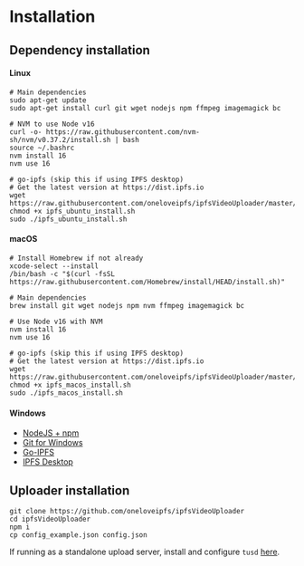 # Installation

## Dependency installation

#### Linux

```
# Main dependencies
sudo apt-get update
sudo apt-get install curl git wget nodejs npm ffmpeg imagemagick bc

# NVM to use Node v16
curl -o- https://raw.githubusercontent.com/nvm-sh/nvm/v0.37.2/install.sh | bash
source ~/.bashrc
nvm install 16
nvm use 16

# go-ipfs (skip this if using IPFS desktop)
# Get the latest version at https://dist.ipfs.io
wget https://raw.githubusercontent.com/oneloveipfs/ipfsVideoUploader/master/scripts/ipfs_ubuntu_install.sh
chmod +x ipfs_ubuntu_install.sh
sudo ./ipfs_ubuntu_install.sh
```

#### macOS

```
# Install Homebrew if not already
xcode-select --install
/bin/bash -c "$(curl -fsSL https://raw.githubusercontent.com/Homebrew/install/HEAD/install.sh)"

# Main dependencies
brew install git wget nodejs npm nvm ffmpeg imagemagick bc

# Use Node v16 with NVM
nvm install 16
nvm use 16

# go-ipfs (skip this if using IPFS desktop)
# Get the latest version at https://dist.ipfs.io
wget https://raw.githubusercontent.com/oneloveipfs/ipfsVideoUploader/master/scripts/ipfs_macos_install.sh
chmod +x ipfs_macos_install.sh
sudo ./ipfs_macos_install.sh
```

#### Windows

* [NodeJS + npm](https://nodejs.org)
* [Git for Windows](https://git-scm.com/download/win)
* [Go-IPFS](https://github.com/ipfs/go-ipfs/releases)
* [IPFS Desktop](https://github.com/ipfs-shipyard/ipfs-desktop/releases)

## Uploader installation

```
git clone https://github.com/oneloveipfs/ipfsVideoUploader
cd ipfsVideoUploader
npm i
cp config_example.json config.json
```

If running as a standalone upload server, install and configure `tusd` [here](https://github.com/oneloveipfs/ipfsVideoUploader/blob/master/docs/ResumableUploads.md).
